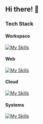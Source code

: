 ## Hi there! 👋

### Tech Stack
#### Workspace
[![My Skills](https://skillicons.dev/icons?i=ubuntu,neovim,notion,git&perline=6)](https://skillicons.dev)

#### Web
[![My Skills](https://skillicons.dev/icons?i=html,css,tailwind,scss,js,ts,pnpm,jest,vite,jquery,react,nextjs,python,django,fastapi,flask,dotnet,go&perline=8)](https://skillicons.dev)

#### Cloud
[![My Skills](https://skillicons.dev/icons?i=aws,gcp,vercel,docker,kubernetes,nginx,planetscale,kafka&perline=8)](https://skillicons.dev)

#### Systems
[![My Skills](https://skillicons.dev/icons?i=c,cpp,rust,gtk,tauri,raspberrypi&perline=8)](https://skillicons.dev)
<!--
**AleksaBajat/AleksaBajat** is a ✨ _special_ ✨ repository because its `README.md` (this file) appears on your GitHub profile.

Here are some ideas to get you started:

- 🔭 I’m currently working on ...
- 🌱 I’m currently learning ...
- 👯 I’m looking to collaborate on ...
- 🤔 I’m looking for help with ...
- 💬 Ask me about ...
- 📫 How to reach me: ...
- 😄 Pronouns: ...
- ⚡ Fun fact: ...
-->
